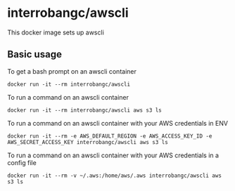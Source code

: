 # interrobangc/awscli

This docker image sets up awscli

## Basic usage

To get a bash prompt on an awscli container

```
docker run -it --rm interrobangc/awscli
```

To run a command on an awscli container

```
docker run -it --rm interrobangc/awscli aws s3 ls
```

To run a command on an awscli container with your AWS credentials in ENV

```
docker run -it --rm -e AWS_DEFAULT_REGION -e AWS_ACCESS_KEY_ID -e AWS_SECRET_ACCESS_KEY interrobangc/awscli aws s3 ls
```

To run a command on an awscli container with your AWS credentials in a config file

```
docker run -it --rm -v ~/.aws:/home/aws/.aws interrobangc/awscli aws s3 ls
```
